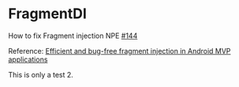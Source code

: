 # FragmentDI
How to fix Fragment injection NPE [#144](https://github.com/android10/Android-CleanArchitecture/issues/144)

Reference: [Efficient and bug-free fragment injection in Android MVP applications](https://medium.com/inspace-labs-blog/efficient-and-bug-free-fragment-injection-in-android-mvp-applications-1245a3dd5a9#.jsukhqrz5)

This is only a test 2.
